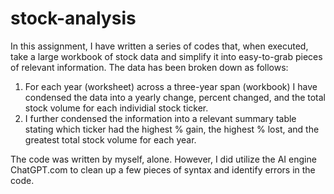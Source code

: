 # stock-analysis
 In this assignment, I have written a series of codes that, when executed, take a large workbook of stock data and simplify it into easy-to-grab pieces of relevant information. The data has been broken down as follows: 
 
1. For each year (worksheet) across a three-year span (workbook) I have condensed the data into a yearly change, percent changed, and the total stock volume for each individial stock ticker.
2. I further condensed the information into a relevant summary table stating which ticker had the highest % gain, the highest % lost, and the greatest total stock volume for each year.


The code was written by myself, alone. However, I did utilize the AI engine ChatGPT.com to clean up a few pieces of syntax and identify errors in the code. 
